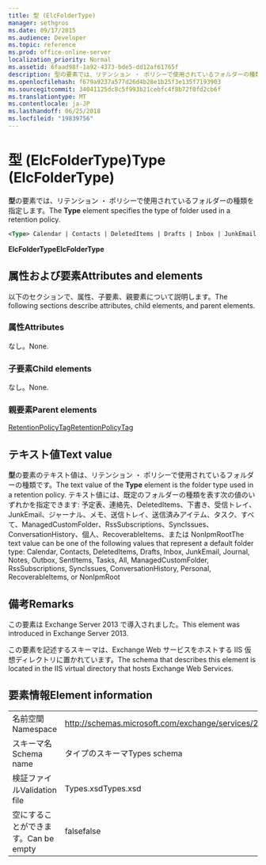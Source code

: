 ```yaml
---
title: 型 (ElcFolderType)
manager: sethgros
ms.date: 09/17/2015
ms.audience: Developer
ms.topic: reference
ms.prod: office-online-server
localization_priority: Normal
ms.assetid: 6faad98f-1a92-4373-bde5-dd12af61765f
description: 型の要素では、リテンション ・ ポリシーで使用されているフォルダーの種類を指定します。
ms.openlocfilehash: f679a9237a577d26d4b28e1b25f3e135f7193903
ms.sourcegitcommit: 34041125dc8c5f993b21cebfc4f8b72f0fd2cb6f
ms.translationtype: MT
ms.contentlocale: ja-JP
ms.lasthandoff: 06/25/2018
ms.locfileid: "19839756"
---
```

# <a name="type-elcfoldertype"></a><span data-ttu-id="0fc0d-103">型 (ElcFolderType)</span><span class="sxs-lookup"><span data-stu-id="0fc0d-103">Type (ElcFolderType)</span></span>

<span data-ttu-id="0fc0d-104">**型**の要素では、リテンション ・ ポリシーで使用されているフォルダーの種類を指定します。</span><span class="sxs-lookup"><span data-stu-id="0fc0d-104">The **Type** element specifies the type of folder used in a retention policy.</span></span> 
  
```XML
<Type> Calendar | Contacts | DeletedItems | Drafts | Inbox | JunkEmail | Journal | Notes | Outbox | SentItems | Tasks | All | ManagedCustomFolder | RssSubscriptions | SyncIssues | ConversationHistory | Personal | RecoverableItems | NonIpmRoot <Type>
```

 <span data-ttu-id="0fc0d-105">**ElcFolderType**</span><span class="sxs-lookup"><span data-stu-id="0fc0d-105">**ElcFolderType**</span></span>
## <a name="attributes-and-elements"></a><span data-ttu-id="0fc0d-106">属性および要素</span><span class="sxs-lookup"><span data-stu-id="0fc0d-106">Attributes and elements</span></span>

<span data-ttu-id="0fc0d-107">以下のセクションで、属性、子要素、親要素について説明します。</span><span class="sxs-lookup"><span data-stu-id="0fc0d-107">The following sections describe attributes, child elements, and parent elements.</span></span>
  
### <a name="attributes"></a><span data-ttu-id="0fc0d-108">属性</span><span class="sxs-lookup"><span data-stu-id="0fc0d-108">Attributes</span></span>

<span data-ttu-id="0fc0d-109">なし。</span><span class="sxs-lookup"><span data-stu-id="0fc0d-109">None.</span></span>
  
### <a name="child-elements"></a><span data-ttu-id="0fc0d-110">子要素</span><span class="sxs-lookup"><span data-stu-id="0fc0d-110">Child elements</span></span>

<span data-ttu-id="0fc0d-111">なし。</span><span class="sxs-lookup"><span data-stu-id="0fc0d-111">None.</span></span>
  
### <a name="parent-elements"></a><span data-ttu-id="0fc0d-112">親要素</span><span class="sxs-lookup"><span data-stu-id="0fc0d-112">Parent elements</span></span>

[<span data-ttu-id="0fc0d-113">RetentionPolicyTag</span><span class="sxs-lookup"><span data-stu-id="0fc0d-113">RetentionPolicyTag</span></span>](retentionpolicytag.md)
  
## <a name="text-value"></a><span data-ttu-id="0fc0d-114">テキスト値</span><span class="sxs-lookup"><span data-stu-id="0fc0d-114">Text value</span></span>

<span data-ttu-id="0fc0d-115">**型**の要素のテキスト値は、リテンション ・ ポリシーで使用されているフォルダーの種類です。</span><span class="sxs-lookup"><span data-stu-id="0fc0d-115">The text value of the **Type** element is the folder type used in a retention policy.</span></span> <span data-ttu-id="0fc0d-116">テキスト値には、既定のフォルダーの種類を表す次の値のいずれかを指定できます: 予定表、連絡先、DeletedItems、下書き、受信トレイ、JunkEmail、ジャーナル、メモ、送信トレイ、送信済みアイテム、タスク、すべて、ManagedCustomFolder、RssSubscriptions、SyncIssues、ConversationHistory、個人、RecoverableItems、または NonIpmRoot</span><span class="sxs-lookup"><span data-stu-id="0fc0d-116">The text value can be one of the following values that represent a default folder type: Calendar, Contacts, DeletedItems, Drafts, Inbox, JunkEmail, Journal, Notes, Outbox, SentItems, Tasks, All, ManagedCustomFolder, RssSubscriptions, SyncIssues, ConversationHistory, Personal, RecoverableItems, or NonIpmRoot</span></span> 
  
## <a name="remarks"></a><span data-ttu-id="0fc0d-117">備考</span><span class="sxs-lookup"><span data-stu-id="0fc0d-117">Remarks</span></span>

<span data-ttu-id="0fc0d-118">この要素は Exchange Server 2013 で導入されました。</span><span class="sxs-lookup"><span data-stu-id="0fc0d-118">This element was introduced in Exchange Server 2013.</span></span>
  
<span data-ttu-id="0fc0d-119">この要素を記述するスキーマは、Exchange Web サービスをホストする IIS 仮想ディレクトリに置かれています。</span><span class="sxs-lookup"><span data-stu-id="0fc0d-119">The schema that describes this element is located in the IIS virtual directory that hosts Exchange Web Services.</span></span>
  
## <a name="element-information"></a><span data-ttu-id="0fc0d-120">要素情報</span><span class="sxs-lookup"><span data-stu-id="0fc0d-120">Element information</span></span>

|||
|:-----|:-----|
|<span data-ttu-id="0fc0d-121">名前空間</span><span class="sxs-lookup"><span data-stu-id="0fc0d-121">Namespace</span></span>  <br/> |http://schemas.microsoft.com/exchange/services/2006/types  <br/> |
|<span data-ttu-id="0fc0d-122">スキーマ名</span><span class="sxs-lookup"><span data-stu-id="0fc0d-122">Schema name</span></span>  <br/> |<span data-ttu-id="0fc0d-123">タイプのスキーマ</span><span class="sxs-lookup"><span data-stu-id="0fc0d-123">Types schema</span></span>  <br/> |
|<span data-ttu-id="0fc0d-124">検証ファイル</span><span class="sxs-lookup"><span data-stu-id="0fc0d-124">Validation file</span></span>  <br/> |<span data-ttu-id="0fc0d-125">Types.xsd</span><span class="sxs-lookup"><span data-stu-id="0fc0d-125">Types.xsd</span></span>  <br/> |
|<span data-ttu-id="0fc0d-126">空にすることができます。</span><span class="sxs-lookup"><span data-stu-id="0fc0d-126">Can be empty</span></span>  <br/> |<span data-ttu-id="0fc0d-127">false</span><span class="sxs-lookup"><span data-stu-id="0fc0d-127">false</span></span>  <br/> |
   

